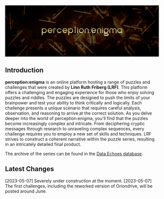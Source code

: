 ![Logo](perception-enigma.png)

## Introduction

**perception:enigma** is an online platform hosting a range of puzzles and challenges that were created by **Linn Ruth Friberg (LRF)**. This platform offers a challenging and engaging experience for those who enjoy solving puzzles and riddles. The puzzles are designed to push the limits of your brainpower and test your ability to think critically and logically. Each challenge presents a unique scenario that requires careful analysis, observation, and reasoning to arrive at the correct solution. As you delve deeper into the world of perception:enigma, you'll find that the puzzles become increasingly complex and intricate. From deciphering cryptic messages through research to unraveling complex sequences, every challenge requires you to employ a new set of skills and techniques. LRF strives to construct a coherent narrative within the puzzle series, resulting in an intricately detailed final product.

The archive of the series can be found in the [Data Echoes database](https://github.com/linfri/DataEchoes/blob/main/DataEchoes.html).

## Latest Changes

[2023-05-07] Severely under construction at the moment.
[2023-05-07] The first challenges, including the reworked version of Oriondrive, will be posted around June.
